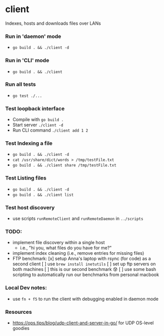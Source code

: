 # client
Indexes, hosts and downloads files over LANs

### Run in 'daemon' mode
- `go build . && ./client -d`

### Run in 'CLI' mode
- `go build . && ./client`

### Run all tests
- `go test ./...`

### Test loopback interface
- Compile with `go build .`
- Start server `./client -d`
- Run CLI command `./client add 1 2`

### Test Indexing a file
- `go build . && ./client -d`
- `cat /usr/share/dict/words > /tmp/testFile.txt`
- `go build . && ./client share /tmp/testFile.txt`

### Test Listing files
- `go build . && ./client -d`
- `go build . && ./client list`

### Test host discovery
- use scripts `runRemoteClient` and `runRemoteDaemon` in `../scripts`

### TODO:
- implement file discovery within a single host
    - i.e., "hi you, what files do you have for me?"
- implement index cleaning (i.e., remove entries for missing files)
- FTP benchmark:
    [x] setup Anna's laptop with rsync (for code) as a second client
        [ ] use `brew install inetutils`
        [ ] set up ftp servers on both machines
        [ ] this is our second benchmark 😰
    [ ] use some bash scripting to automatically run our benchmarks from personal macbook

### Local Dev notes:
- use `fn + f5` to run the client with debugging enabled in daemon mode

### Resources
- https://ops.tips/blog/udp-client-and-server-in-go/ for UDP OS-level goodies
